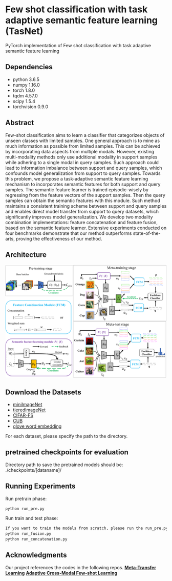 # Few shot classification with task adaptive semantic feature learning (TasNet)

PyTorch implementation of Few shot classification with task adaptive semantic feature learning

## Dependencies
* python 3.6.5
* numpy 1.16.0
* torch 1.8.0
* tqdm 4.57.0
* scipy 1.5.4
* torchvision 0.9.0

## Abstract
Few-shot classification aims to learn a classifier that categorizes objects of unseen classes with limited samples. One general approach is to mine as much information as possible from limited samples. This can be achieved by incorporating data aspects from multiple modals. However, existing multi-modality methods only use additional modality in support samples while adhering to a single modal in query samples. Such approach could lead to information imbalance between support and query samples, which confounds model generalization from support to query samples. Towards this problem, we propose a task-adaptive semantic feature learning mechanism to incorporates semantic features for both support and query samples. The semantic feature learner is trained episodic-wisely by regressing from the feature vectors of the support samples. Then the query samples can obtain the semantic features with this module. Such method maintains a consistent training scheme between support and query samples and enables direct model transfer from support to query datasets, which significantly improves model generalization. We develop two modality combination implementations: feature concatenation and feature fusion, based on the semantic feature learner. Extensive experiments conducted on four benchmarks demonstrate that our method outperforms state-of-the-arts, proving the effectiveness of our method.

## Architecture
![Image text](https://github.com/pmhDL/TasNet/blob/main/Image/architecture.png)

## Download the Datasets
* [miniImageNet](https://drive.google.com/file/d/1fJAK5WZTjerW7EWHHQAR9pRJVNg1T1Y7/view?usp=sharing) 
* [tieredImageNet](https://drive.google.com/file/d/1Letu5U_kAjQfqJjNPWS_rdjJ7Fd46LbX/view?usp=sharing)
* [CIFAR-FS](https://drive.google.com/file/d/1GjGMI0q3bgcpcB_CjI40fX54WgLPuTpS/view?usp=sharing)
* [CUB](https://drive.google.com/file/d/1hbzc_P1FuxMkcabkgn9ZKinBwW683j45/view)
* [glove word embedding](https://nlp.stanford.edu/projects/glove/)

For each dataset, please specify the path to the directory.
  
## pretrained checkpoints for evaluation
Directory path to save the pretrained models should be: ./checkpoints/[dataname]/

## Running Experiments
Run pretrain phase:
```bash
python run_pre.py
```
Run train and test phase:
```bash
If you want to train the models from scratch, please run the run_pre.py to pretrain the backbone, and then run the run_fusion.py or run_concatenation.py to train the meta learning model.
python run_fusion.py
python run_concatenation.py
```

## Acknowledgments
Our project references the codes in the following repos.
[**Meta-Transfer Learning**](https://github.com/yaoyao-liu/meta-transfer-learning)
[**Adaptive Cross-Modal Few-shot Learning**](https://github.com/ElementAI/am3)
